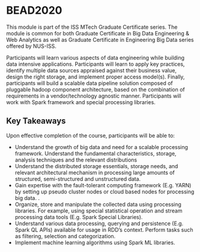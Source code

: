 # BEAD2020

This module is part of the ISS MTech Graduate Certificate series. The module is common for both Graduate Certificate in Big Data Engineering & Web Analytics as well as Graduate Certificate in Engineering Big Data series offered by NUS-ISS.

Participants will learn various aspects of data engineering while building data intensive applications. Participants will learn to apply key practices, identify multiple data sources appraised against their business value, design the right storage, and implement proper access model(s).  Finally, participants will build a scalable data pipeline solution composed of pluggable hadoop component architecture, based on the combination of requirements in a vendor/technology agnostic manner.  Participants will work with Spark framework and special processing libraries.

Key Takeaways
-------------
Upon effective completion of the course, participants will be able to:
- Understand the growth of big data and need for a scalable processing framework. Understand the fundamental characteristics, storage, analysis techniques and the relevant distributions
- Understand the distributed storage essentials, storage needs, and relevant architectural mechanism in processing large amounts of structured, semi-structured and unstructured data. 
- Gain expertise with the fault-tolerant computing framework (E.g. YARN) by setting up pseudo cluster nodes or cloud based nodes for processing big data. . 
- Organize, store and manipulate the collected data using processing libraries. For example, using special statistical operation and stream processing data tools (E.g. Spark Special Libraries). 
- Understand various data processing, querying and persistence (E.g. Spark QL APIs) available for usage in RDD’s context. Perform tasks such as filtering, selection and categorization. 
- Implement machine learning algorithms using Spark ML libraries.
